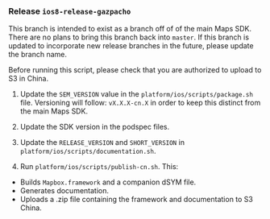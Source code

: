### Release `ios8-release-gazpacho`

This branch is intended to exist as a branch off of of the main Maps SDK. There are no plans to bring this branch back into `master`. If this branch is updated to incorporate new release branches in the future, please update the branch name.

Before running this script, please check that you are authorized to upload to S3 in China. 

1. Update the `SEM_VERSION` value in the `platform/ios/scripts/package.sh` file. Versioning will follow: `vX.X.X-cn.X` in order to keep this distinct from the main Maps SDK.

2. Update the SDK version in the podspec files.

3. Update the `RELEASE_VERSION` and `SHORT_VERSION` in `platform/ios/scripts/documentation.sh`.

4. Run `platform/ios/scripts/publish-cn.sh`. This:
  - Builds `Mapbox.framework` and a companion dSYM file.
  - Generates documentation.
  - Uploads a .zip file containing the framework and documentation to S3 China.